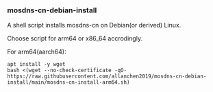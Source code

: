 ### mosdns-cn-debian-install ###
A shell script installs mosdns-cn on Debian(or derived) Linux.

Choose script for arm64 or x86_64 accrodingly.

For arm64(aarch64):
```
apt install -y wget
bash <(wget --no-check-certificate -qO- https://raw.githubusercontent.com/allanchen2019/mosdns-cn-debian-install/main/mosdns-cn-install-arm64.sh)
```
